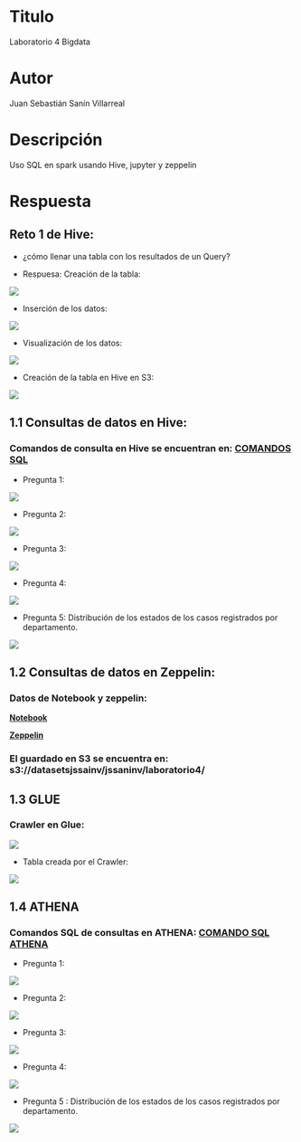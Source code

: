 # Titulo

Laboratorio 4 Bigdata

# Autor

Juan Sebastián Sanín Villarreal

# Descripción

Uso SQL en spark usando Hive, jupyter y zeppelin


# Respuesta
## Reto 1 de Hive:

* ¿cómo llenar una tabla con los resultados de un Query?

* Respuesa:
Creación de la tabla:

![](https://i.ibb.co/G3yHRrB/Reto-Creacion-tabla-frecuencia.png)

* Inserción de los datos: 

![](https://i.ibb.co/ydB16YJ/Reto-Comando-frecuencia-resultado.png)

* Visualización de los datos:

![](https://i.ibb.co/M1BZjjQ/Reto-frecuencia-resultado.png)



* Creación de la tabla en Hive en S3:

![](https://i.ibb.co/h2w2yD2/Tabla-Covid.png)

## 1.1 Consultas de datos en Hive:

### Comandos de consulta en Hive se encuentran en: [COMANDOS SQL](https://github.com/sanin08/ST0263jssaninv/blob/main/BigData/Laboratorios/Laboratorio4/Laboratorio%204%20BigData.txt)

* Pregunta 1:

![](https://i.ibb.co/s3fTmFR/Pregunta-1.png)

* Pregunta 2: 

![](https://i.ibb.co/s3fTmFR/Pregunta-1.png)

* Pregunta 3:

![](https://i.ibb.co/ngVYRLL/Pregunta-3.png)

* Pregunta 4:

![](https://i.ibb.co/4PfqzHC/Pregunta-4.png)

* Pregunta 5: Distribución de los estados de los casos registrados por departamento.

![](https://i.ibb.co/CzcjXZF/Pregunta-5.png)

## 1.2 Consultas de datos en Zeppelin:

### Datos de Notebook y zeppelin:

[**Notebook**](https://github.com/sanin08/ST0263jssaninv/blob/main/BigData/Laboratorios/Laboratorio4/laboratorio4..ipynb)

[**Zeppelin**](https://github.com/sanin08/ST0263jssaninv/blob/main/BigData/Laboratorios/Laboratorio4/laboratorio4.zpln)

### El guardado en S3 se encuentra en: s3://datasetsjssainv/jssaninv/laboratorio4/


## 1.3 GLUE 
### Crawler en Glue:

![](https://i.ibb.co/M61xJC4/GLUE.png)

* Tabla creada por el Crawler:

![](https://i.ibb.co/VYbCLt7/Tabla-Glue.png)

## 1.4 ATHENA

### Comandos SQL de consultas en ATHENA: [COMANDO SQL ATHENA](https://github.com/sanin08/ST0263jssaninv/blob/main/BigData/Laboratorios/Laboratorio4/Laboratorio%204%20BigData%20ATHENA.txt)

* Pregunta 1:

![](https://i.ibb.co/BLGcvg8/Pregunta1-Athena.png)

* Pregunta 2: 

![](https://i.ibb.co/9rKV2gs/Pregunta2-zeppelin.png)

* Pregunta 3:

![](https://i.ibb.co/5x9QxK3/Pregunta3-zeppelin.png)

* Pregunta 4:

![](https://i.ibb.co/zVFmWvV/Pregunta4-zeppelin.png)

* Pregunta 5 : Distribución de los estados de los casos registrados por departamento.

![](https://i.ibb.co/hmDVBrG/Pregunta5-zeppelin.png)





